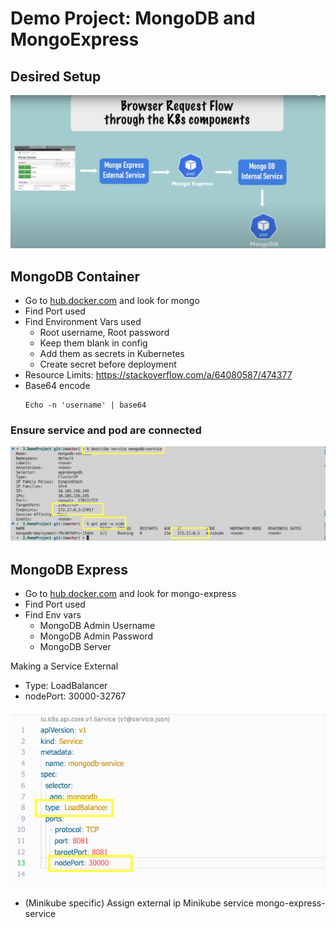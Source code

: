 # Demo Project: MongoDB and MongoExpress 
## Desired Setup
![DesiredSetup](./images/DesiredSetup.png)

## MongoDB Container
- Go to [hub.docker.com](https://hub.docker.com) and look for mongo
- Find Port used
- Find Environment Vars used 
    - Root username, Root password
    - Keep them blank in config
    - Add them as secrets in Kubernetes
    - Create secret before deployment
- Resource Limits: https://stackoverflow.com/a/64080587/474377 
- Base64 encode
    ```
	Echo -n 'username' | base64
	```

### Ensure service and pod are connected
![PodServiceMatching](./images/PodServiceMatching.png)


## MongoDB Express
- Go to [hub.docker.com](https://hub.docker.com) and look for mongo-express
- Find Port used
- Find Env vars
    - MongoDB Admin Username
    - MongoDB Admin Password
    - MongoDB Server

Making a Service External
- Type: LoadBalancer
- nodePort: 30000-32767

![ExternalServiceSetup](./images/ExternalServiceSetup.png)

- (Minikube specific) Assign external ip
Minikube service mongo-express-service
